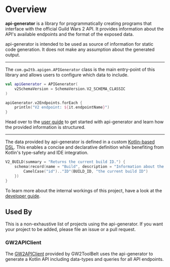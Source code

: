# Overview

**api-generator** is a library for programmatically creating programs that
interface with the official Guild Wars 2 API. It provides information about the
API's available endpoints and the format of the exposed data.

api-generator is intended to be used as source of information for static code
generation. It does not make any assumption about the generated output.

---

The `com.gw2tb.apigen.APIGenerator` class is the main entry-point of this
library and allows users to configure which data to include.

```kotlin
val apiGenerator = APIGenerator(
    v2SchemaVersion = SchemaVersion.V2_SCHEMA_CLASSIC
)

apiGenerator.v2Endpoints.forEach {
    println("V2 endpoint: ${it.endpointName}")
}
```

Head over to the [user guide](userguide/introduction.md) to get started with
api-generator and learn how the provided information is structured.

---

The data provided by api-generator is defined in a custom [Kotlin-based DSL](https://kotlinlang.org/docs/type-safe-builders.html).
This enables a concise and declarative definition while benefiting from Kotlin's
type-safety and IDE integration.

```kotlin
V2_BUILD(summary = "Returns the current build ID.") {
    schema(record(name = "Build", description = "Information about the current game build.") {
        CamelCase("id").."ID"(BUILD_ID, "the current build ID")
    })
}
```

To learn more about the internal workings of this project, have a look at the
[developer guide](devguide/introduction.md).


## Used By

This is a non-exhaustive list of projects using the api-generator. If you want
your project to be added, please file an issue or a pull request.

### GW2APIClient

The [GW2APIClient](https://github.com/GW2ToolBelt/GW2APIClient) provided by
GW2ToolBelt uses the api-generator to generate a Kotlin API including data-types
and queries for all API endpoints.